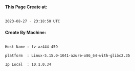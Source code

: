 
   
#### This Page Create at:

```bash

2023-08-27 - 23:18:50 UTC

```

#### Create By Machine:

```bash

Host Name : fv-az444-459

platform  : Linux-5.15.0-1041-azure-x86_64-with-glibc2.35

Ip Local  : 10.1.0.34

```

